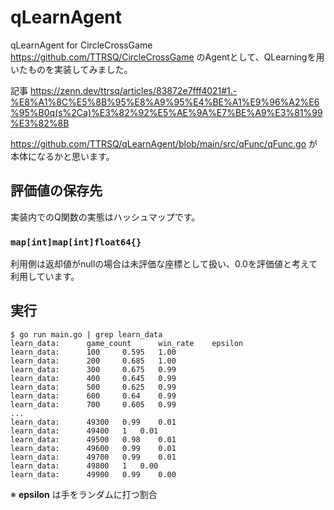 # qLearnAgent
qLearnAgent for CircleCrossGame
https://github.com/TTRSQ/CircleCrossGame のAgentとして、QLearningを用いたものを実装してみました。

記事
https://zenn.dev/ttrsq/articles/83872e7fff4021#1.-%E8%A1%8C%E5%8B%95%E8%A9%95%E4%BE%A1%E9%96%A2%E6%95%B0q(s%2Ca)%E3%82%92%E5%AE%9A%E7%BE%A9%E3%81%99%E3%82%8B

https://github.com/TTRSQ/qLearnAgent/blob/main/src/qFunc/qFunc.go
が本体になるかと思います。

## 評価値の保存先
実装内でのQ関数の実態はハッシュマップです。

### `map[int]map[int]float64{}`
利用側は返却値がnullの場合は未評価な座標として扱い、0.0を評価値と考えて利用しています。

## 実行
```
$ go run main.go | grep learn_data
learn_data: 	 game_count 	 win_rate 	 epsilon
learn_data: 	 100 	 0.595 	 1.00
learn_data: 	 200 	 0.685 	 1.00
learn_data: 	 300 	 0.675 	 0.99
learn_data: 	 400 	 0.645 	 0.99
learn_data: 	 500 	 0.625 	 0.99
learn_data: 	 600 	 0.64 	 0.99
learn_data: 	 700 	 0.605 	 0.99
...
learn_data: 	 49300 	 0.99 	 0.01
learn_data: 	 49400 	 1 	 0.01
learn_data: 	 49500 	 0.98 	 0.01
learn_data: 	 49600 	 0.99 	 0.01
learn_data: 	 49700 	 0.99 	 0.01
learn_data: 	 49800 	 1 	 0.00
learn_data: 	 49900 	 0.99 	 0.00
```
※ **epsilon** は手をランダムに打つ割合
